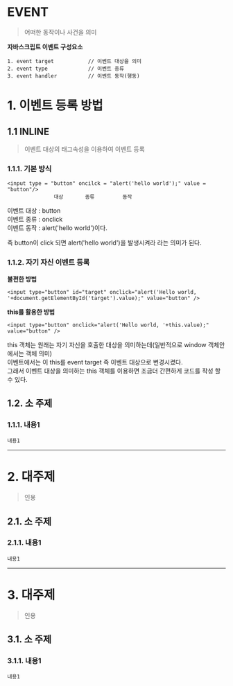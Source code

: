 EVENT
=======================
> 어떠한 동작이나 사건을 의미  

**자바스크립트 이벤트 구성요소**  

```
1. event target           // 이벤트 대상을 의미  
2. event type             // 이벤트 종류
3. event handler          // 이벤트 동작(행동)
```

# 1. 이벤트 등록 방법
## 1.1 INLINE
> 이벤트 대상의 태그속성을 이용하여 이벤트 등록 
### 1.1.1. 기본 방식
```
<input type = "button" oncilck = "alert('hello world');" value = "button"/>
               대상       종류         동작
```
이벤트 대상 : button  
이벤트 종류 : onclick  
이벤트 동작 : alert('hello world')이다.  
  
즉 button이 click 되면  alert('hello world')을 발생시켜라 라는 의미가 된다.
### 1.1.2. 자기 자신 이벤트 등록
**불편한 방법** 
```
<input type="button" id="target" onclick="alert('Hello world, '+document.getElementById('target').value);" value="button" />
```
**this를 활용한 방법**
```
<input type="button" onclick="alert('Hello world, '+this.value);" value="button" />
```
this 객체는 원래는 자기 자신을 호출한 대상을 의미하는데(일반적으로 window 객체안에서는 객체 의미)  
이벤트에서는 이 this를 event target 즉 이벤트 대상으로 변경시켰다.   
그래서 이벤트 대상을 의미하는 this 객체를 이용하면 조금더 간편하게 코드를 작성 할 수 있다.  
## 1.2. 소 주제
### 1.1.1. 내용1
```
내용1
```

***
# 2. 대주제
> 인용
## 2.1. 소 주제
### 2.1.1. 내용1
```
내용1
```   

***
# 3. 대주제
> 인용
## 3.1. 소 주제
### 3.1.1. 내용1
```
내용1
```

